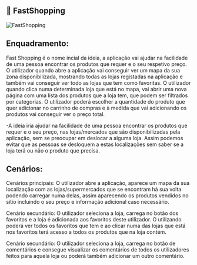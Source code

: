 ## :rocket: FastShopping

![FastShopping](https://i.imgur.com/fmTi5LS.png)

## Enquadramento:

Fast Shopping é o nome incial da ideia, a aplicação vai ajudar na facilidade de uma pessoa encontrar os produtos que requer e o seu respetivo preço. O utilizador quando abre a aplicação vai conseguir ver um mapa da sua zona disponibilizada, mostrando todas as lojas registadas na aplicação e também vai conseguir ver todo as lojas que tem como favoritas. O utilizador quando clica numa determinada loja que está no mapa, vai abrir uma nova página com uma lista dos produtos que a loja tem, que podem ser filtrados por categorias. O utilizador poderá escolher a quantidade do produto que quer adicionar no carrinho de compras e à medida que vai adicionando os produtos vai conseguir ver o preço total. 

-A ideia iria ajudar na facilidade de uma pessoa encontrar os produtos que requer e o seu preço, nas lojas/mercados que são 
disponibilizadas pela aplicação, sem se preocupar em deslocar a alguma loja. Assim podemos evitar que as pessoas se desloquem a estas localizações sem saber se a loja terá ou não o produto que precisa.

## Cenários:

Cenários principais: O utilizador abre a aplicação, aparece um mapa da sua localização com as lojas/supermercados que se encontram há sua volta podendo carregar numa delas, assim aparecendo os produtos vendidos no sítio incluindo o seu preço e informação adicional caso necessário.

Cenário secundário: O utilizador seleciona a loja, carrega no botão dos favoritos e a loja é adicionada aos favoritos deste utilizador. O utilizando poderá ver todos os favoritos que tem e ao clicar numa das lojas que está nos favoritos terá acesso a todos os produtos que na loja contém.

Cenário secundário: O utilizador seleciona a loja, carrega no botão de comentários e consegue visualizar os comentários de todos os utilizadores feitos para aquela loja ou poderá também adicionar um outro comentário.
